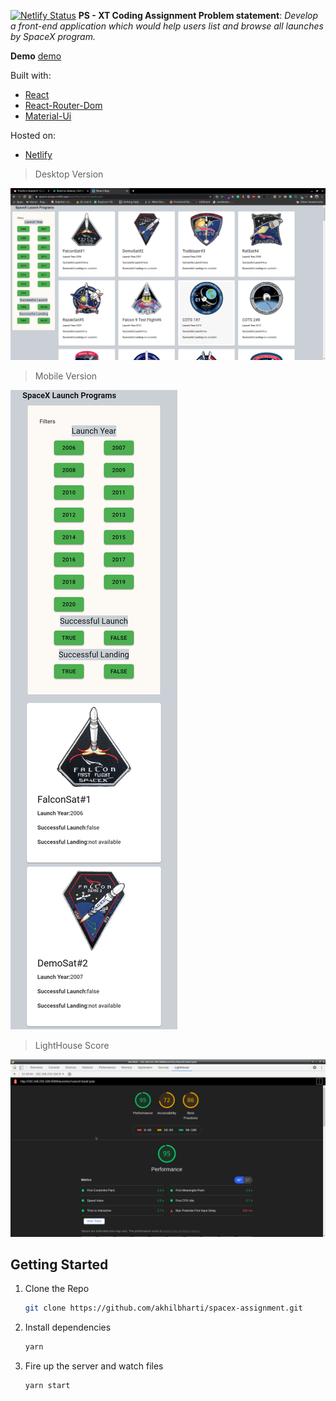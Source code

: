 [![Netlify Status](https://api.netlify.com/api/v1/badges/21a71b04-a0b4-49dc-bc34-fa439a3cc001/deploy-status)](https://app.netlify.com/sites/admiring-fermi-c16276/deploys)
**PS - XT Coding Assignment
Problem statement**: *Develop a front-end application which would help users list and browse all launches by SpaceX program.*

**Demo**
[demo](https://admiring-fermi-c16276.netlify.app)


Built with:

- [React](https://reactjs.org/)
- [React-Router-Dom](https://www.npmjs.com/package/react-router-dom)
- [Material-Ui](https://material-ui.com/)

Hosted on:
- [Netlify](https://www.netlify.com/)


> Desktop Version

![Desktopdemo](https://github.com/akhilbharti/spacex-assignment/blob/master/1.png)

> Mobile Version

 ![Mobiledemo](https://github.com/akhilbharti/spacex-assignment/blob/master/2.png)

> LightHouse Score

 ![DesktopLightHouse](https://github.com/akhilbharti/spacex-assignment/blob/master/3.png)


## Getting Started

1. Clone the Repo

   ```bash
   git clone https://github.com/akhilbharti/spacex-assignment.git 
     ```

2. Install dependencies

   ```bash
   yarn
   ```

3. Fire up the server and watch files

   ```bash
   yarn start
   ```


